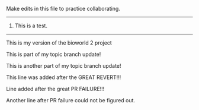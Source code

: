 Make edits in this file to practice collaborating.

---

1.  This is a test.

---

This is my version of the bioworld 2 project

This is part of my topic branch update!

This is another part of my topic branch update!

This line was added after the GREAT REVERT!!!

Line added after the great PR FAILURE!!!

Another line after PR failure could not be figured out.
